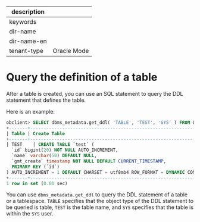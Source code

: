 |description||
|---|---|
|keywords||
|dir-name||
|dir-name-en||
|tenant-type|Oracle Mode|

# Query the definition of a table

After a table is created, you can use an SQL statement to query the DDL statement that defines the table.

Here is an example:

```sql
obclient> SELECT dbms_metadata.get_ddl( 'TABLE', 'TEST', 'SYS' ) FROM DUAL;
+-------+------------------------------------------------------------------------------------------------------------------------------------------------------------------------------------------------------------------------------------------------------------------------------------------------------------------------------------------------------------------------------------+
| Table | Create Table                                                                                                                                                                                                                                                                                                                                                                       |
+-------+------------------------------------------------------------------------------------------------------------------------------------------------------------------------------------------------------------------------------------------------------------------------------------------------------------------------------------------------------------------------------------+
| TEST    | CREATE TABLE `test` (
  `id` bigint(20) NOT NULL AUTO_INCREMENT,
  `name` varchar(50) DEFAULT NULL,
  `gmt_create` timestamp NOT NULL DEFAULT CURRENT_TIMESTAMP,
  PRIMARY KEY (`id`)
) AUTO_INCREMENT = 1 DEFAULT CHARSET = utf8mb4 ROW_FORMAT = DYNAMIC COMPRESSION = 'zstd_1.3.8' REPLICA_NUM = 1 BLOCK_SIZE = 16384 USE_BLOOM_FILTER = FALSE TABLET_SIZE = 134217728 PCTFREE = 0 |
+-------+------------------------------------------------------------------------------------------------------------------------------------------------------------------------------------------------------------------------------------------------------------------------------------------------------------------------------------------------------------------------------------+
1 row in set (0.01 sec)
```

You can use `dbms_metadata.get_ddl` to query the DDL statement of a table or a tablespace. `TABLE` specifies that the object type of the DDL statement to be queried is table, `TEST` is the table name, and `SYS` specifies that the table is within the `SYS` user.
